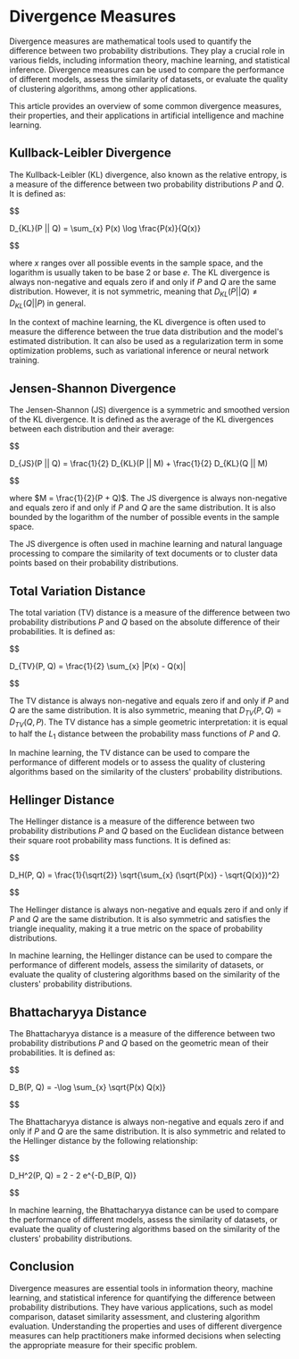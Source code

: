 # Divergence Measures

Divergence measures are mathematical tools used to quantify the difference between two probability distributions. They play a crucial role in various fields, including information theory, machine learning, and statistical inference. Divergence measures can be used to compare the performance of different models, assess the similarity of datasets, or evaluate the quality of clustering algorithms, among other applications.

This article provides an overview of some common divergence measures, their properties, and their applications in artificial intelligence and machine learning.

## Kullback-Leibler Divergence

The Kullback-Leibler (KL) divergence, also known as the relative entropy, is a measure of the difference between two probability distributions $P$ and $Q$. It is defined as:


$$

D_{KL}(P || Q) = \sum_{x} P(x) \log \frac{P(x)}{Q(x)}

$$


where $x$ ranges over all possible events in the sample space, and the logarithm is usually taken to be base 2 or base $e$. The KL divergence is always non-negative and equals zero if and only if $P$ and $Q$ are the same distribution. However, it is not symmetric, meaning that $D_{KL}(P || Q) \neq D_{KL}(Q || P)$ in general.

In the context of machine learning, the KL divergence is often used to measure the difference between the true data distribution and the model's estimated distribution. It can also be used as a regularization term in some optimization problems, such as variational inference or neural network training.

## Jensen-Shannon Divergence

The Jensen-Shannon (JS) divergence is a symmetric and smoothed version of the KL divergence. It is defined as the average of the KL divergences between each distribution and their average:


$$

D_{JS}(P || Q) = \frac{1}{2} D_{KL}(P || M) + \frac{1}{2} D_{KL}(Q || M)

$$


where $M = \frac{1}{2}(P + Q)$. The JS divergence is always non-negative and equals zero if and only if $P$ and $Q$ are the same distribution. It is also bounded by the logarithm of the number of possible events in the sample space.

The JS divergence is often used in machine learning and natural language processing to compare the similarity of text documents or to cluster data points based on their probability distributions.

## Total Variation Distance

The total variation (TV) distance is a measure of the difference between two probability distributions $P$ and $Q$ based on the absolute difference of their probabilities. It is defined as:


$$

D_{TV}(P, Q) = \frac{1}{2} \sum_{x} |P(x) - Q(x)|

$$


The TV distance is always non-negative and equals zero if and only if $P$ and $Q$ are the same distribution. It is also symmetric, meaning that $D_{TV}(P, Q) = D_{TV}(Q, P)$. The TV distance has a simple geometric interpretation: it is equal to half the $L_1$ distance between the probability mass functions of $P$ and $Q$.

In machine learning, the TV distance can be used to compare the performance of different models or to assess the quality of clustering algorithms based on the similarity of the clusters' probability distributions.

## Hellinger Distance

The Hellinger distance is a measure of the difference between two probability distributions $P$ and $Q$ based on the Euclidean distance between their square root probability mass functions. It is defined as:


$$

D_H(P, Q) = \frac{1}{\sqrt{2}} \sqrt{\sum_{x} (\sqrt{P(x)} - \sqrt{Q(x)})^2}

$$


The Hellinger distance is always non-negative and equals zero if and only if $P$ and $Q$ are the same distribution. It is also symmetric and satisfies the triangle inequality, making it a true metric on the space of probability distributions.

In machine learning, the Hellinger distance can be used to compare the performance of different models, assess the similarity of datasets, or evaluate the quality of clustering algorithms based on the similarity of the clusters' probability distributions.

## Bhattacharyya Distance

The Bhattacharyya distance is a measure of the difference between two probability distributions $P$ and $Q$ based on the geometric mean of their probabilities. It is defined as:


$$

D_B(P, Q) = -\log \sum_{x} \sqrt{P(x) Q(x)}

$$


The Bhattacharyya distance is always non-negative and equals zero if and only if $P$ and $Q$ are the same distribution. It is also symmetric and related to the Hellinger distance by the following relationship:


$$

D_H^2(P, Q) = 2 - 2 e^{-D_B(P, Q)}

$$


In machine learning, the Bhattacharyya distance can be used to compare the performance of different models, assess the similarity of datasets, or evaluate the quality of clustering algorithms based on the similarity of the clusters' probability distributions.

## Conclusion

Divergence measures are essential tools in information theory, machine learning, and statistical inference for quantifying the difference between probability distributions. They have various applications, such as model comparison, dataset similarity assessment, and clustering algorithm evaluation. Understanding the properties and uses of different divergence measures can help practitioners make informed decisions when selecting the appropriate measure for their specific problem.
